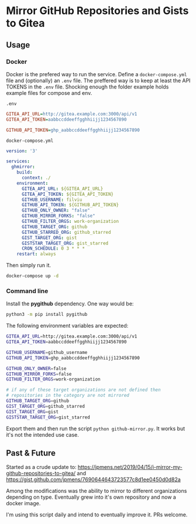 # Mirror GitHub Repositories and Gists to Gitea

## Usage

### Docker

Docker is the prefered way to run the service. Define a `docker-compose.yml` file and (optionally) an `.env` file. The preffered way is to keep at least the API TOKENS in the `.env` file. Shocking enough the folder example holds example files for compose and env.

`.env`

```ini
GITEA_API_URL=http://gitea.example.com:3000/api/v1
GITEA_API_TOKEN=aabbccddeeffgghhiijj1234567890

GITHUB_API_TOKEN=ghp_aabbccddeeffgghhiijj1234567890
```

`docker-compose.yml`
```yaml
version: '3'

services:
  ghmirror:
    build:
      context: ./
    environment:
      GITEA_API_URL: ${GITEA_API_URL}
      GITEA_API_TOKEN: ${GITEA_API_TOKEN}
      GITHUB_USERNAME: filviu
      GITHUB_API_TOKEN: ${GITHUB_API_TOKEN}
      GITHUB_ONLY_OWNER: "false"
      GITHUB_MIRROR_FORKS: "false"
      GITHUB_FILTER_ORGS: work-organization
      GITHUB_TARGET_ORG: github
      GITHUB_STARRED_ORG: github_starred
      GIST_TARGET_ORG: gist
      GISTSTAR_TARGET_ORG: gist_starred
      CRON_SCHEDULE: 0 3 * * *
    restart: always

```

Then simply run it.

```bash
docker-compose up -d
```

### Command line

Install the **pygithub** dependency. One way would be:

```bash
python3 -m pip install pygithub
```

The following environment variables are expected:

```bash
GITEA_API_URL=http://gitea.example.com:3000/api/v1
GITEA_API_TOKEN=aabbccddeeffgghhiijj1234567890

GITHUB_USERNAME=github_username
GITHUB_API_TOKEN=ghp_aabbccddeeffgghhiijj1234567890

GITHUB_ONLY_OWNER=false
GITHUB_MIRROR_FORKS=false
GITHUB_FILTER_ORGS=work-organization

# if any of these target organizations are not defined then
# repositories in the category are not mirrored
GITHUB_TARGET_ORG=github
GIST_TARGET_ORG=github_starred
GIST_TARGET_ORG=gist
GISTSTAR_TARGET_ORG=gist_starred
```

Export them and then run the script `python github-mirror.py`. It works but it's not the intended use case.

## Past & Future

Started as a crude update to: https://jpmens.net/2019/04/15/i-mirror-my-github-repositories-to-gitea/ and https://gist.github.com/jpmens/7690644643723577c8d1ee0450d0d82a

Among the modifications was the ability to mirror to different organizations depending on type. Eventually grew into it's own repository and now a docker image.

I'm using this script daily and intend to eventually improve it. PRs welcome.
